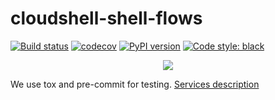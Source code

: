# cloudshell-shell-flows
[![Build status](https://travis-ci.org/QualiSystems/cloudshell-shell-flows.svg?branch=dev)](https://travis-ci.org/QualiSystems/cloudshell-shell-flows)
[![codecov](https://codecov.io/gh/QualiSystems/cloudshell-shell-flows/branch/dev/graph/badge.svg)](https://codecov.io/gh/QualiSystems/cloudshell-shell-flows)
[![PyPI version](https://badge.fury.io/py/cloudshell-shell-flows.svg)](https://badge.fury.io/py/cloudshell-shell-flows)
[![Code style: black](https://img.shields.io/badge/code%20style-black-000000.svg)](https://github.com/python/black)

<p align="center">
<img src="https://github.com/QualiSystems/devguide_source/raw/master/logo.png"></img>
</p>

We use tox and pre-commit for testing. [Services description](https://github.com/QualiSystems/cloudshell-package-repo-template#description-of-services)
